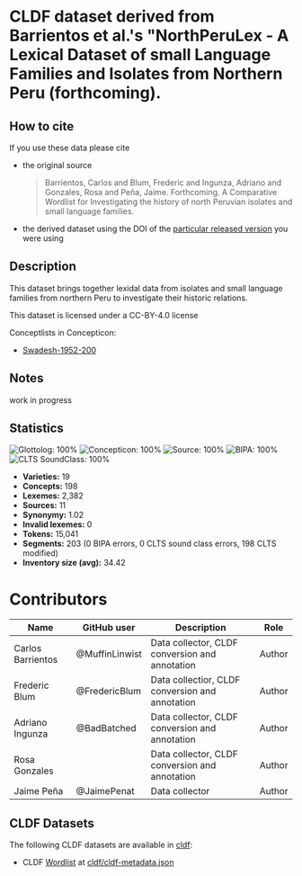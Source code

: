 # CLDF dataset derived from Barrientos et al.'s "NorthPeruLex - A Lexical Dataset of small Language Families and Isolates from Northern Peru (forthcoming).

## How to cite

If you use these data please cite
- the original source
  > Barrientos, Carlos and Blum, Frederic and Ingunza, Adriano and Gonzales, Rosa and Peña, Jaime. Forthcoming. A Comparative Wordlist for Investigating the history of north Peruvian isolates and small language families.
- the derived dataset using the DOI of the [particular released version](../../releases/) you were using

## Description


This dataset brings together lexidal data from isolates and small language families from northern Peru to investigate their historic relations.

This dataset is licensed under a CC-BY-4.0 license


Conceptlists in Concepticon:
- [Swadesh-1952-200](https://concepticon.clld.org/contributions/Swadesh-1952-200)
## Notes

work in progress


## Statistics


![Glottolog: 100%](https://img.shields.io/badge/Glottolog-100%25-brightgreen.svg "Glottolog: 100%")
![Concepticon: 100%](https://img.shields.io/badge/Concepticon-100%25-brightgreen.svg "Concepticon: 100%")
![Source: 100%](https://img.shields.io/badge/Source-100%25-brightgreen.svg "Source: 100%")
![BIPA: 100%](https://img.shields.io/badge/BIPA-100%25-brightgreen.svg "BIPA: 100%")
![CLTS SoundClass: 100%](https://img.shields.io/badge/CLTS%20SoundClass-100%25-brightgreen.svg "CLTS SoundClass: 100%")

- **Varieties:** 19
- **Concepts:** 198
- **Lexemes:** 2,382
- **Sources:** 11
- **Synonymy:** 1.02
- **Invalid lexemes:** 0
- **Tokens:** 15,041
- **Segments:** 203 (0 BIPA errors, 0 CLTS sound class errors, 198 CLTS modified)
- **Inventory size (avg):** 34.42

# Contributors

Name | GitHub user    | Description                                     | Role |
--- |----------------|-------------------------------------------------| --- |
Carlos Barrientos | @MuffinLinwist | Data collector, CLDF conversion and annotation  | Author
Frederic Blum | @FredericBlum  | Data collectior, CLDF conversion and annotation | Author
Adriano Ingunza | @BadBatched    | Data collector, CLDF conversion and annotation  | Author
Rosa Gonzales |                | Data collector, CLDF conversion and annotation  | Author
Jaime Peña | @JaimePenat    | Data collector                                  | Author




## CLDF Datasets

The following CLDF datasets are available in [cldf](cldf):

- CLDF [Wordlist](https://github.com/cldf/cldf/tree/master/modules/Wordlist) at [cldf/cldf-metadata.json](cldf/cldf-metadata.json)